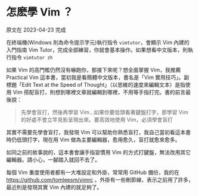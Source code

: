 # 怎麽學 Vim ？

原文在 2023-04-23 完成

在終端機(Windows 則為命令提示字元)執行指令 `vimtutor`，會顯示 Vim 內建的入門指南 Vim Tutor，完成全部練習，你就會基本操作。如果想看中文版本，則執行指令 `vimtutor zh`

如果 Vim 的高門檻仍然沒有嚇跑你，那接下來呢？想全面掌握 Vim，我推薦 Practical Vim 這本書，當初我是看簡體中文版本，書名是「Vim 實用技巧」。副標題「Edit Text at the Speed of Thought」（以思維的速度來編輯文本）是指使用 Vim 搭配盲打，則想到哪裡文章就編輯到哪裡，不用等手指打完。書的前言最後說：

> 先學會盲打，然後再學習 Vim...如果你要低頭看著鍵盤打字，那學習 Vim 的好處不會立竿見影呈現出來。要高效地使用 Vim，必須學會盲打

其實不需要先學會盲打，我發現 Vim 可以幫助你熟悉盲打，我自己當初看這本書時仍低頭打字，現在用 Vim 做為主要編輯器，愈用愈久，盲打就愈來愈多。

如同之前的故事說的，這本書會讓手指習慣用 Vim 的方式打鍵盤，無法改用其它編輯器。請小心，一腳踏入就回不去了。

每個 Vim 重度使用者都有一大堆設定和外掛，常常用 GitHub 備份，我的在 https://github.com/tomleesm/vimrc 。外掛有一些刪節線，表示之前用了許多，最近則是發現其實 Vim 內建的就足夠了。